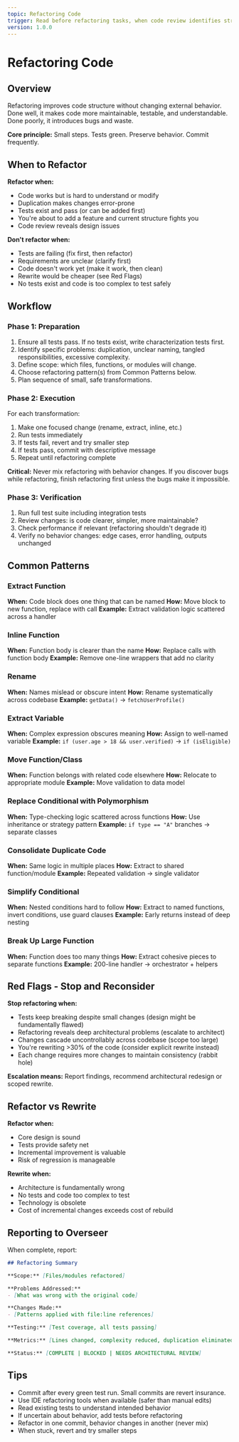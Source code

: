 ```yaml
---
topic: Refactoring Code
trigger: Read before refactoring tasks, when code review identifies structural improvements, when technical debt needs addressing, or when explicitly instructed to.
version: 1.0.0
---
```


# Refactoring Code

## Overview

Refactoring improves code structure without changing external behavior. Done well, it makes code more maintainable, testable, and understandable. Done poorly, it introduces bugs and waste.

**Core principle:** Small steps. Tests green. Preserve behavior. Commit frequently.


## When to Refactor

**Refactor when:**
- Code works but is hard to understand or modify
- Duplication makes changes error-prone
- Tests exist and pass (or can be added first)
- You're about to add a feature and current structure fights you
- Code review reveals design issues

**Don't refactor when:**
- Tests are failing (fix first, then refactor)
- Requirements are unclear (clarify first)
- Code doesn't work yet (make it work, then clean)
- Rewrite would be cheaper (see Red Flags)
- No tests exist and code is too complex to test safely


## Workflow

### Phase 1: Preparation

1. Ensure all tests pass. If no tests exist, write characterization tests first.
2. Identify specific problems: duplication, unclear naming, tangled responsibilities, excessive complexity.
3. Define scope: which files, functions, or modules will change.
4. Choose refactoring pattern(s) from Common Patterns below.
5. Plan sequence of small, safe transformations.

### Phase 2: Execution

For each transformation:

1. Make one focused change (rename, extract, inline, etc.)
2. Run tests immediately
3. If tests fail, revert and try smaller step
4. If tests pass, commit with descriptive message
5. Repeat until refactoring complete

**Critical:** Never mix refactoring with behavior changes. If you discover bugs while refactoring, finish refactoring first unless the bugs make it impossible.

### Phase 3: Verification

1. Run full test suite including integration tests
2. Review changes: is code clearer, simpler, more maintainable?
3. Check performance if relevant (refactoring shouldn't degrade it)
4. Verify no behavior changes: edge cases, error handling, outputs unchanged


## Common Patterns

### Extract Function
**When:** Code block does one thing that can be named
**How:** Move block to new function, replace with call
**Example:** Extract validation logic scattered across a handler

### Inline Function
**When:** Function body is clearer than the name
**How:** Replace calls with function body
**Example:** Remove one-line wrappers that add no clarity

### Rename
**When:** Names mislead or obscure intent
**How:** Rename systematically across codebase
**Example:** `getData()` → `fetchUserProfile()`

### Extract Variable
**When:** Complex expression obscures meaning
**How:** Assign to well-named variable
**Example:** `if (user.age > 18 && user.verified)` → `if (isEligible)`

### Move Function/Class
**When:** Function belongs with related code elsewhere
**How:** Relocate to appropriate module
**Example:** Move validation to data model

### Replace Conditional with Polymorphism
**When:** Type-checking logic scattered across functions
**How:** Use inheritance or strategy pattern
**Example:** `if type == "A"` branches → separate classes

### Consolidate Duplicate Code
**When:** Same logic in multiple places
**How:** Extract to shared function/module
**Example:** Repeated validation → single validator

### Simplify Conditional
**When:** Nested conditions hard to follow
**How:** Extract to named functions, invert conditions, use guard clauses
**Example:** Early returns instead of deep nesting

### Break Up Large Function
**When:** Function does too many things
**How:** Extract cohesive pieces to separate functions
**Example:** 200-line handler → orchestrator + helpers


## Red Flags - Stop and Reconsider

**Stop refactoring when:**
- Tests keep breaking despite small changes (design might be fundamentally flawed)
- Refactoring reveals deep architectural problems (escalate to architect)
- Changes cascade uncontrollably across codebase (scope too large)
- You're rewriting >30% of the code (consider explicit rewrite instead)
- Each change requires more changes to maintain consistency (rabbit hole)

**Escalation means:** Report findings, recommend architectural redesign or scoped rewrite.


## Refactor vs Rewrite

**Refactor when:**
- Core design is sound
- Tests provide safety net
- Incremental improvement is valuable
- Risk of regression is manageable

**Rewrite when:**
- Architecture is fundamentally wrong
- No tests and code too complex to test
- Technology is obsolete
- Cost of incremental changes exceeds cost of rebuild


## Reporting to Overseer

When complete, report:

```markdown
## Refactoring Summary

**Scope:** [Files/modules refactored]

**Problems Addressed:**
- [What was wrong with the original code]

**Changes Made:**
- [Patterns applied with file:line references]

**Testing:** [Test coverage, all tests passing]

**Metrics:** [Lines changed, complexity reduced, duplication eliminated]

**Status:** [COMPLETE | BLOCKED | NEEDS ARCHITECTURAL REVIEW]
```


## Tips

- Commit after every green test run. Small commits are revert insurance.
- Use IDE refactoring tools when available (safer than manual edits)
- Read existing tests to understand intended behavior
- If uncertain about behavior, add tests before refactoring
- Refactor in one commit, behavior changes in another (never mix)
- When stuck, revert and try smaller steps
